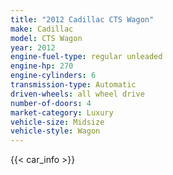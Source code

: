 ```yaml
---
title: "2012 Cadillac CTS Wagon"
make: Cadillac
model: CTS Wagon
year: 2012
engine-fuel-type: regular unleaded
engine-hp: 270
engine-cylinders: 6
transmission-type: Automatic
driven-wheels: all wheel drive
number-of-doors: 4
market-category: Luxury
vehicle-size: Midsize
vehicle-style: Wagon
---
```


{{< car_info >}}
